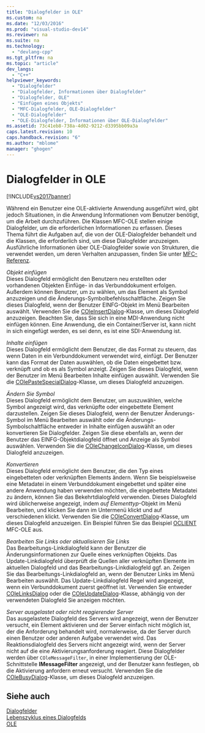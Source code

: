 ```yaml
---
title: "Dialogfelder in OLE"
ms.custom: na
ms.date: "12/03/2016"
ms.prod: "visual-studio-dev14"
ms.reviewer: na
ms.suite: na
ms.technology: 
  - "devlang-cpp"
ms.tgt_pltfrm: na
ms.topic: "article"
dev_langs: 
  - "C++"
helpviewer_keywords: 
  - "Dialogfelder"
  - "Dialogfelder, Informationen über Dialogfelder"
  - "Dialogfelder, OLE"
  - "Einfügen eines Objekts"
  - "MFC-Dialogfelder, OLE-Dialogfelder"
  - "OLE-Dialogfelder"
  - "OLE-Dialogfelder, Informationen über OLE-Dialogfelder"
ms.assetid: 73c41eb8-738a-4d02-9212-d3395bb09a3a
caps.latest.revision: 10
caps.handback.revision: "6"
ms.author: "mblome"
manager: "ghogen"
---
```

# Dialogfelder in OLE
[!INCLUDE[vs2017banner](../assembler/inline/includes/vs2017banner.md)]

Während ein Benutzer eine OLE\-aktivierte Anwendung ausgeführt wird, gibt jedoch Situationen, in die Anwendung Informationen vom Benutzer benötigt, um die Arbeit durchzuführen.  Die Klassen MFC\-OLE stellen einige Dialogfelder, um die erforderlichen Informationen zu erfassen.  Dieses Thema führt die Aufgaben auf, die von der OLE\-Dialogfelder behandelt und die Klassen, die erforderlich sind, um diese Dialogfelder anzuzeigen.  Ausführliche Informationen über OLE\-Dialogfelder sowie von Strukturen, die verwendet werden, um deren Verhalten anzupassen, finden Sie unter [MFC\-Referenz](../mfc/mfc-desktop-applications.md).  
  
 *Objekt einfügen*  
 Dieses Dialogfeld ermöglicht den Benutzern neu erstellten oder vorhandenen Objekten Einfüge\- in das Verbunddokument erfolgen.  Außerdem können Benutzer, um zu wählen, um das Element als Symbol anzuzeigen und die Änderungs\-Symbolbefehlsschaltfläche.  Zeigen Sie dieses Dialogfeld, wenn der Benutzer EINFG\-Objekt im Menü Bearbeiten auswählt.  Verwenden Sie die [COleInsertDialog](../mfc/reference/coleinsertdialog-class.md)\-Klasse, um dieses Dialogfeld anzuzeigen.  Beachten Sie, dass Sie sich in eine MDI\-Anwendung nicht einfügen können.  Eine Anwendung, die ein Container\/Server ist, kann nicht in sich eingefügt werden, es sei denn, es ist eine SDI\-Anwendung ist.  
  
 *Inhalte einfügen*  
 Dieses Dialogfeld ermöglicht dem Benutzer, die das Format zu steuern, das wenn Daten in ein Verbunddokument verwendet wird, einfügt.  Der Benutzer kann das Format der Daten auswählen, ob die Daten eingebettet bzw. verknüpft und ob es als Symbol anzeigt.  Zeigen Sie dieses Dialogfeld, wenn der Benutzer im Menü Bearbeiten Inhalte einfügen auswählt.  Verwenden Sie die [COlePasteSpecialDialog](../mfc/reference/colepastespecialdialog-class.md)\-Klasse, um dieses Dialogfeld anzuzeigen.  
  
 *Ändern Sie Symbol*  
 Dieses Dialogfeld ermöglicht dem Benutzer, um auszuwählen, welche Symbol angezeigt wird, das verknüpfte oder eingebettete Element darzustellen.  Zeigen Sie dieses Dialogfeld, wenn der Benutzer Änderungs\-Symbol im Menü Bearbeiten auswählt oder die Änderungs\-Symbolschaltfläche entweder in Inhalte einfügen auswählt an oder konvertieren Sie Dialogfelder.  Zeigen Sie diese ebenfalls an, wenn der Benutzer das EINFG\-Objektdialogfeld öffnet und Anzeige als Symbol auswählen.  Verwenden Sie die [COleChangeIconDialog](../mfc/reference/colechangeicondialog-class.md)\-Klasse, um dieses Dialogfeld anzuzeigen.  
  
 *Konvertieren*  
 Dieses Dialogfeld ermöglicht dem Benutzer, die den Typ eines eingebetteten oder verknüpften Elements ändern.  Wenn Sie beispielsweise eine Metadatei in einem Verbunddokument eingebettet und später eine andere Anwendung haben verwenden möchten, die eingebettete Metadatei zu ändern, können Sie das Bekehrtdialogfeld verwenden.  Dieses Dialogfeld wird üblicherweise angezeigt, indem *auf Elementtyp*\-Objekt im Menü Bearbeiten, und klicken Sie dann im Untermenü klickt und auf verschiedenen klickt.  Verwenden Sie die [COleConvertDialog](../mfc/reference/coleconvertdialog-class.md)\-Klasse, um dieses Dialogfeld anzuzeigen.  Ein Beispiel führen Sie das Beispiel [OCLIENT](../top/visual-cpp-samples.md) MFC\-OLE aus.  
  
 *Bearbeiten Sie Links oder aktualisieren Sie Links*  
 Das Bearbeitungs\-Linkdialogfeld kann der Benutzer die Änderungsinformationen zur Quelle eines verknüpften Objekts.  Das Update\-Linkdialogfeld überprüft die Quellen aller verknüpften Elemente im aktuellen Dialogfeld und das Bearbeitungs\-Linkdialogfeld ggf. an.  Zeigen Sie das Bearbeitungs\-Linkdialogfeld an, wenn der Benutzer Links im Menü Bearbeiten auswählt.  Das Update\-Linkdialogfeld Regel wird angezeigt, wenn ein Verbunddokument zuerst geöffnet ist.  Verwenden Sie entweder [COleLinksDialog](../mfc/reference/colelinksdialog-class.md) oder die [COleUpdateDialog](../mfc/reference/coleupdatedialog-class.md)\-Klasse, abhängig von der verwendeten Dialogfeld Sie anzeigen möchten.  
  
 *Server ausgelastet oder nicht reagierender Server*  
 Das ausgelastete Dialogfeld des Servers wird angezeigt, wenn der Benutzer versucht, ein Element aktivieren und der Server einfach nicht möglich ist, der die Anforderung behandelt wird, normalerweise, da der Server durch einen Benutzer oder anderen Aufgabe verwendet wird.  Das Reaktionsdialogfeld des Servers nicht angezeigt wird, wenn der Server nicht auf die eine Aktivierungsanforderung reagiert.  Diese Dialogfelder werden über `COleMessageFilter`, in einer Implementierung der OLE\-Schnittstelle **IMessageFilter** angezeigt, und der Benutzer kann festlegen, ob die Aktivierung anfordern erneut versucht.  Verwenden Sie die [COleBusyDialog](../mfc/reference/colebusydialog-class.md)\-Klasse, um dieses Dialogfeld anzuzeigen.  
  
## Siehe auch  
 [Dialogfelder](../mfc/dialog-boxes.md)   
 [Lebenszyklus eines Dialogfelds](../mfc/life-cycle-of-a-dialog-box.md)   
 [OLE](../mfc/ole-in-mfc.md)